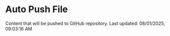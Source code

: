 # Auto Push File

Content that will be pushed to GitHub repository.
Last updated: 08/01/2025, 09:03:16 AM